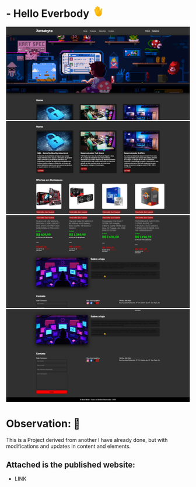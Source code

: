 <h1> - Hello Everbody <img height="30" src="img/oi.gif" alt=""></h1>

<img src="img/zettabyte-store.PNG" alt="Minha Página">
<img src="img/zettabyte-store-2.PNG" alt="Minha Página">
<img src="img/zettabyte-store-3.PNG" alt="Minha Página">
<img src="img/zettabyte-store-4.PNG" alt="Minha Página">

<h1>Observation: 👀</h1>

This is a Project derived from another I have already done, but with modifications and updates in content and elements.

<h2>Attached is the published website:</h2>

- LINK

